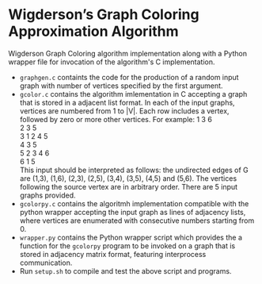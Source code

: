 # Wigderson’s Graph Coloring Approximation Algorithm
Wigderson Graph Coloring algorithm implementation along with a Python wrapper file for invocation of the algorithm's C implementation.

- `graphgen.c` containts the code for the production of a random input graph with number of vertices specified by the first argument.
- `gcolor.c` contains the algorithm imlementation in C accepting a graph that is stored in a adjacent list format. In each of the input graphs, vertices are numbered from 1 to |V|. Each row includes a vertex, followed by zero or more other vertices. For example:
1 3 6<br />
2 3 5<br />
3 1 2 4 5<br />
4 3 5<br />
5 2 3 4 6<br />
6 1 5<br />
This input should be interpreted as follows: the undirected edges of G are (1,3), (1,6), (2,3), (2,5), (3,4), (3,5), (4,5) and (5,6). The vertices following the source vertex are in arbitrary order. There are 5 input graphs provided.
- `gcolorpy.c` contains the algoritmh implementation compatible with the python wrapper accepting the input graph as lines of adjacency lists, where vertices are enumerated with consecutive numbers starting from 0.
- `wrapper.py` contains the Python wrapper script which provides the a function for the `gcolorpy` program to be invoked on a graph that is stored in adjacency matrix format, featuring interprocess communication.
- Run `setup.sh` to compile and test the above script and programs.